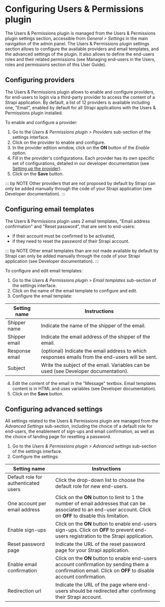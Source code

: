 # Configuring Users & Permissions plugin

The Users & Permissions plugin is managed from the Users & Permissions plugin settings section, accessible from *General > Settings* in the main navigation of the admin panel. The Users & Permissions plugin settings section allows to configure the available providers and email templates, and the advanced settings of the plugin. It also allows to define the end-users roles and their related permissions (see Managing end-users in the Users, roles and permissions section of this User Guide).

## Configuring providers

The Users & Permissions plugin allows to enable and configure providers, for end-users to login via a third-party provider to access the content of a Strapi application. By default, a list of 12 providers is available including one, "Email", enabled by default for all Strapi applications with the Users & Permissions plugin installed.

To enable and configure a provider:

1. Go to the *Users & Permissions plugin > Providers* sub-section of the settings interface.
2. Click on the provider to enable and configure.
3. In the provider edition window, click on the **ON** button of the *Enable* option.
4. Fill in the provider's configurations. Each provider has its own specific set of configurations, detailed in our developer documentation (see [Setting up the provider](https://strapi.io/documentation/developer-docs/latest/development/plugins/users-permissions.html#setting-up-the-provider-examples)).
5. Click on the **Save** button.

::: tip NOTE
Other providers that are not proposed by default by Strapi can only be added manually through the code of your Strapi application (see Developer documentation).
:::

## Configuring email templates

The Users & Permissions plugin uses 2 email templates, "Email address confirmation" and "Reset password", that are sent to end-users:

- if their account must be confirmed to be activated,
- if they need to reset the password of their Strapi account.

::: tip NOTE
Other email templates than are not made available by default by Strapi can only be added manually through the code of your Strapi application (see Developer documentation).
:::

To configure and edit email templates:

1. Go to the *Users & Permissions plugin > Email templates* sub-section of the settings interface.
2. Click on the name of the email template to configure and edit.
3. Configure the email template:

| Setting name   | Instructions                                                                                     |
| -------------- | -------------------------------------------------------------------------------------------------|
| Shipper name   | Indicate the name of the shipper of the email.                                                   |
| Shipper email  | Indicate the email address of the shipper of the email.                                          |
| Response email | (optional) Indicate the email address to which responses emails from the end-users will be sent. |
| Subject        | Write the subject of the email. Variables can be used (see Developer documentation).             |

4. Edit the content of the email in the "Message" textbox. Email templates content is in HTML and uses variables (see Developer documentation).
5. Click on the **Save** button.

## Configuring advanced settings

All settings related to the Users & Permissions plugin are managed from the *Advanced Settings* sub-section, including the choice of a default role for end-users, the enablement of sign-ups and email confirmation, as well as the choice of landing page for resetting a password.

1. Go to the *Users & Permissions plugin > Advanced settings* sub-section of the settings interface.
2. Configure the settings:

| Setting name                         | Instructions                                                                                                                                                       |
| ------------------------------------ | -------------------------------------------------------------------------------------------------------------------------------------------------------------------|
| Default role for authenticated users | Click the drop-down list to choose the default role for new end-users.                                                                                             |
| One account per email address        | Click on the **ON** button to limit to 1 the number of email addresses that can be associated to an end-user account. Click on **OFF** to disable this limitation. |
| Enable sign-ups                      | Click on the **ON** button to enable end-users sign-ups. Click on **OFF** to prevent end-users registration to the Strapi application.                             |
| Reset password page                  | Indicate the URL of the reset password page for your Strapi application.                                                                                           |
| Enable email confirmation            | Click on the **ON** button to enable end-users account confirmation by sending them a confirmation email. Click on **OFF** to disable account confirmation.        |
| Redirection url                      | Indicate the URL of the page where end-users should be redirected after confirming their Strapi account.                                                           |